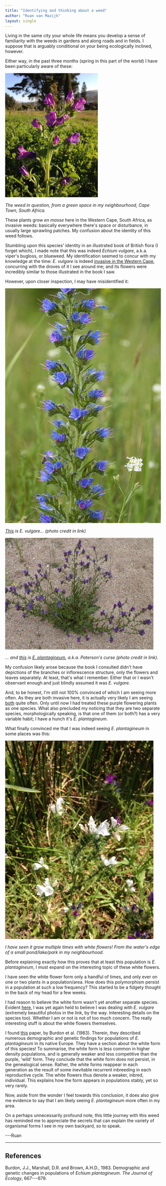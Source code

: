 ```yaml
---
title: "Identifying and thinking about a weed"
author: "Ruan van Mazijk"
layout: single
---
```


Living in the same city your whole life means you develop a sense of familiarity with the weeds in gardens and along roads and in fields. I suppose that is arguably conditional on your being ecologically inclined, however.

Either way, in the past three months (spring in this part of the world) I have been particularly aware of these:

![](2018-01-01-weed-id_files/Durbanville-weed.jpg)

_The weed in question, from a green space in my neighbourhood, Cape Town, South Africa._

These plants grow *en masse* here in the Western Cape, South Africa, as invasive weeds: basically everywhere there's space or disturbance, in usually large sprawling patches. My confusion about the identity of this weed follows.

Stumbling upon this species' identity in an illustrated book of British flora (I forget which), I made note that this was indeed *Echium vulgare*, a.k.a. viper's bugloss, or blueweed. My identification seemed to concur with my knowledge at the time: *E. vulgare* is indeed [invasive in the Western Cape](http://www.invasives.org.za/legislation/item/244-blue-echium-echium-vulgare), concurring with the droves of it I see around me; and its flowers were incredibly similar to those illustrated in the book I saw.

However, upon closer inspection, I may have misidentified it:

![](2018-01-01-weed-id_files/Echium-vulgare.jpg)

_[This](https://en.wikipedia.org/wiki/Echium_vulgare#/media/File:Echium_vulgare_L.jpg) is *E. vulgare*... (photo credit in link)_

![](2018-01-01-weed-id_files/Echium-plantagineum.jpg)

_... and [this](http://www.esc.nsw.gov.au/living-in/about/our-natural-environment/introduced-plants-and-animals/weeds/weed-profiles/patersons-curse-or-salvation-jane-echium-plantagineum/Echium-plantagineum-plant.jpg) is [*E. plantagineum*](http://www.invasives.org.za/legislation/item/243-patterson-s-curse-echium-plantagineum), a.k.a. Paterson's curse (photo credit in link)._

My confusion likely arose because the book I consulted didn't have depictions of the branches or inflorescence structure, only the flowers and leaves separately. At least, that's what I remember. Either that or I wasn't observant enough and just blindly assumed it was *E. vulgare*.

And, to be honest, I'm still not 100% convinced of which I am seeing more often. As they are both invasive here, it is actually very likely I am seeing [both](http://www.invasives.org.za/legislation/item/243-patterson-s-curse-echium-plantagineum) quite often. Only until now I had treated these purple flowering plants as one species. What also precluded my noticing that they are two separate species, morphologically speaking, is that one of them (or both?) has a very variable habit; I have a hunch it's *E. plantagineum*.

What finally convinced me that I was indeed seeing *E. plantagineum* in some places was this:

![](2018-01-01-weed-id_files/Echium-vulgare-white.jpg)

_I have seen it grow multiple times with white flowers! From the water's edge of a small pond/lake/park in my neighbourhood._

Before explaining exactly how this proves that at least this population is *E. plantagineum*, I must expand on the interesting topic of these white flowers.

I have seen the white flower form only a handful of times, and only ever on one or two plants in a population/area. How does this polymorphism persist in a population at such a low frequency? This started to be a fidgety thought in the back of my head for a few weeks.

I had reason to believe the white form wasn't yet another separate species. Evident [here](http://www.microscopy-uk.org.uk/mag/indexmag.html?http://www.microscopy-uk.org.uk/mag/artoct11/bj-White-Vipers-Bugloss.html), I was yet again held to believe I was dealing with *E. vulgare* (extremely beautiful photos in the link, by the way. Interesting details on the species too). Whether I am or not is not of too much concern. The really interesting stuff is about the white flowers themselves.

I found [this](http://www.jstor.org./stable/pdf/2259584.pdf) paper, by Burdon et al. (1983). Therein, they described numerous demographic and genetic findings for populations of *E. plantagineum* in its native Europe. They have a section about the white form of this species! To summarise, the white form is less common in higher density populations, and is generally weaker and less competitive than the purple, 'wild' form. They conclude that the white form does not persist, in the genealogical sense. Rather, the white forms reappear in each generation as the result of some inevitable recurrent inbreeding in each reproductive cycle. The white flowers thus denote a weaker, inbred, individual. This explains how the form appears in populations stably, yet so very rarely.

Now, aside from the wonder I feel towards this conclusion, it does also give me evidence to say that I am likely seeing *E. plantagineum* more often in my area.

On a perhaps unnecessarily profound note, this little journey with this weed has reminded me to appreciate the secrets that can explain the variety of organismal forms I see in my own backyard, so to speak.

---Ruan

---

## References

Burdon, J.J., Marshall, D.R. and Brown, A.H.D., 1983. Demographic and genetic changes in populations of *Echium plantagineum*. *The Journal of Ecology*, 667---679.
